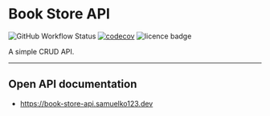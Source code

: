 # Book Store API

![GitHub Workflow Status](https://img.shields.io/github/workflow/status/samuelko123/book-store-api/main-workflow)
[![codecov](https://codecov.io/gh/samuelko123/book-store-api/branch/master/graph/badge.svg?token=TCJCVASP7I)](https://codecov.io/gh/samuelko123/book-store-api)
![licence badge](https://img.shields.io/github/license/samuelko123/book-store-api?v=1)

A simple CRUD API.

---

## Open API documentation

* https://book-store-api.samuelko123.dev
